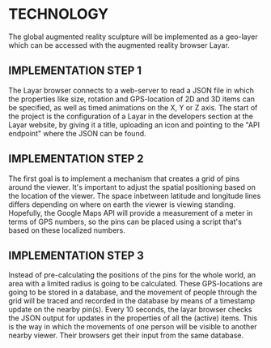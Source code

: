 # TECHNOLOGY

The global augmented reality sculpture will be implemented as a geo-layer which can be accessed with the augmented reality browser Layar. 

## IMPLEMENTATION STEP 1

The Layar browser connects to a web-server to read a JSON file in which the properties like size, rotation and GPS-location of 2D and 3D items can be specified, as well as timed animations on the X, Y or Z axis. The start of the project is the configuration of a Layar in the developers section at the Layar website, by giving it a title, uploading an icon and pointing to the "API endpoint" where the JSON can be found.

## IMPLEMENTATION STEP 2

The first goal is to implement a mechanism that creates a grid of pins around the viewer. It's important to adjust the spatial positioning based on the location of the viewer. The space inbetween latitude and longitude lines differs depending on where on earth the viewer is viewing standing. Hopefully, the Google Maps API will provide a measurement of a meter in terms of GPS numbers, so the pins can be placed using a script that's based on these localized numbers.

## IMPLEMENTATION STEP 3

Instead of pre-calculating the positions of the pins for the whole world, an area with a limited radius is going to be calculated. These GPS-locations are going to be stored in a database, and the movement of people through the grid will be traced and recorded in the database by means of a timestamp update on the nearby pin(s). Every 10 seconds, the layar browser checks the JSON output for updates in the properties of all the (active) items. This is the way in which the movements of one person will be visible to another nearby viewer. Their browsers get their input from the same database.
